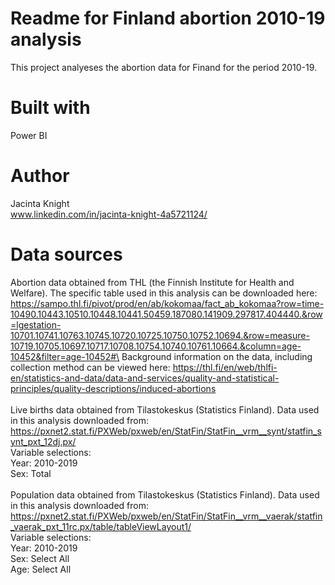 # Readme for Finland abortion 2010-19 analysis
This project analyeses the abortion data for Finand for the period 2010-19.

 
# Built with
Power BI

# Author
Jacinta Knight\
www.linkedin.com/in/jacinta-knight-4a5721124/

# Data sources
Abortion data obtained from THL (the Finnish Institute for Health and Welfare). The specific table used in this analysis can be downloaded here:\
https://sampo.thl.fi/pivot/prod/en/ab/kokomaa/fact_ab_kokomaa?row=time-10490.10443.10510.10448.10441.50459.187080.141909.297817.404440.&row=lgestation-10701.10741.10763.10745.10720.10725.10750.10752.10694.&row=measure-10719.10705.10697.10717.10708.10754.10740.10761.10664.&column=age-10452&filter=age-10452#\
Background information on the data, including collection method can be viewed here: https://thl.fi/en/web/thlfi-en/statistics-and-data/data-and-services/quality-and-statistical-principles/quality-descriptions/induced-abortions \
\
Live births data obtained from Tilastokeskus (Statistics Finland). Data used in this analysis downloaded from:\
https://pxnet2.stat.fi/PXWeb/pxweb/en/StatFin/StatFin__vrm__synt/statfin_synt_pxt_12dj.px/ \
Variable selections:\
Year: 2010-2019\
Sex: Total\
\
Population data obtained from Tilastokeskus (Statistics Finland). Data used in this analysis downloaded from:\
https://pxnet2.stat.fi/PXWeb/pxweb/en/StatFin/StatFin__vrm__vaerak/statfin_vaerak_pxt_11rc.px/table/tableViewLayout1/ \
Variable selections:\
Year: 2010-2019\
Sex: Select All\
Age: Select All
